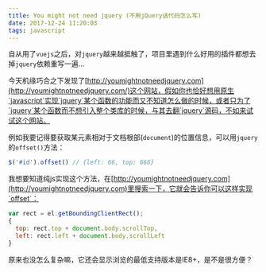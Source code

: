 ```yaml
---
title: You might not need jquery (不用jQuery话代码怎么写)
date: 2017-12-24 11:20:03
tags: javascript
---
```

自从用了`vuejs`之后，对`jquery`越来越抵触了，项目里遇到什么好用的插件都想去掉`jquery`依赖重写一遍...

今天机缘巧合之下发现了[http://youmightnotneedjquery.com](http://youmightnotneedjquery.com/)这个网站，假如你也恰好想用原生`javascript`实现`jquery`某个函数的功能而又不知道怎么做的时候，或者只为了`jquery`某个函数而不想引入整个类库的时候，与其去翻`jquery`源码，不如来试试这个网站。

例如我要记得要获取某元素相对于文档根部(`document`)的位置信息，可以用`jquery`的`offset()`方法：
```javascript
$('#id').offset() // {left: 66, top: 666}
```
我想要知道纯js实现这个方法，在[http://youmightnotneedjquery.com](http://youmightnotneedjquery.com)里搜索一下，它就会告诉你可以这样实现`offset`：
```javascript
var rect = el.getBoundingClientRect();
{
  top: rect.top + document.body.scrollTop,
  left: rect.left + document.body.scrollLeft
}
```
原来也没怎么复杂嘛，它还会显示浏览的最低支持版本是IE8+，是不是很方便？